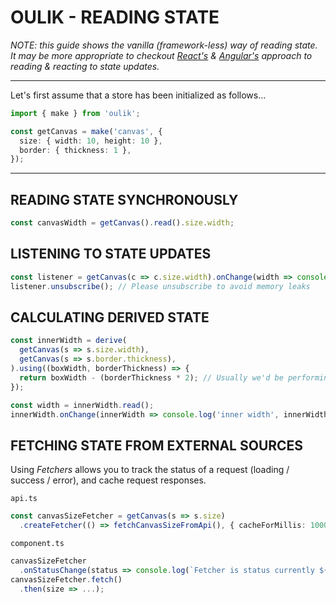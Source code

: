 # OULIK - READING STATE #

*NOTE: this guide shows the vanilla (framework-less) way of reading state.  
It may be more appropriate to checkout [React's]() & [Angular's](./readme-angular-read.md) approach to reading & reacting to state updates.*

---

Let's first assume that a store has been initialized as follows...
```Typescript
import { make } from 'oulik';

const getCanvas = make('canvas', {
  size: { width: 10, height: 10 },
  border: { thickness: 1 },
}); 
```
---

## READING STATE SYNCHRONOUSLY ##
```Typescript
const canvasWidth = getCanvas().read().size.width;
```

## LISTENING TO STATE UPDATES ##

```Typescript
const listener = getCanvas(c => c.size.width).onChange(width => console.log(width));
listener.unsubscribe(); // Please unsubscribe to avoid memory leaks
```  

## CALCULATING DERIVED STATE ##
```Typescript
const innerWidth = derive(
  getCanvas(s => s.size.width),
  getCanvas(s => s.border.thickness),
).using((boxWidth, borderThickness) => {
  return boxWidth - (borderThickness * 2); // Usually we'd be performing a much bigger calculation here
});

const width = innerWidth.read();
innerWidth.onChange(innerWidth => console.log('inner width', innerWidth))
```

## FETCHING STATE FROM EXTERNAL SOURCES ##
Using *Fetchers* allows you to track the status of a request (loading / success / error), and cache request responses.

`api.ts`
```Typescript
const canvasSizeFetcher = getCanvas(s => s.size)
  .createFetcher(() => fetchCanvasSizeFromApi(), { cacheForMillis: 1000 * 60 })
```

`component.ts`
```Typescript
canvasSizeFetcher
  .onStatusChange(status => console.log(`Fetcher is status currently ${status}`))
canvasSizeFetcher.fetch()
  .then(size => ...);
```